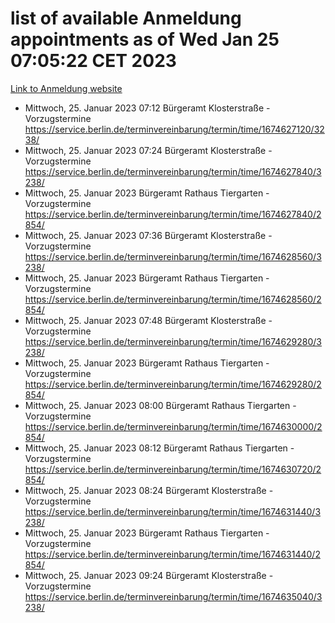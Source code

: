 # list of available Anmeldung appointments as of Wed Jan 25 07:05:22 CET 2023
[Link to Anmeldung website](https://service.berlin.de/terminvereinbarung/termin/tag.php?termin=0&anliegen[]=120686&dienstleisterlist=122210,122217,327316,122219,327312,122227,327314,122231,327346,122243,327348,122252,329742,122260,329745,122262,329748,122254,329751,122271,327278,122273,327274,122277,327276,330436,122280,327294,122282,327290,122284,327292,327539,122291,327270,122285,327266,122286,327264,122296,327268,150230,329760,122301,327282,122297,327286,122294,327284,122312,329763,122314,329775,122304,327330,122311,327334,122309,327332,122281,327352,122279,329772,122276,327324,122274,327326,122267,329766,122246,327318,122251,327320,122257,327322,122208,327298,122226,327300,121362,121364&herkunft=http%3A%2F%2Fservice.berlin.de%2Fdienstleistung%2F120686%2F)
- Mittwoch, 25. Januar 2023 07:12 Bürgeramt Klosterstraße - Vorzugstermine https://service.berlin.de/terminvereinbarung/termin/time/1674627120/3238/
- Mittwoch, 25. Januar 2023 07:24 Bürgeramt Klosterstraße - Vorzugstermine https://service.berlin.de/terminvereinbarung/termin/time/1674627840/3238/
- Mittwoch, 25. Januar 2023  Bürgeramt Rathaus Tiergarten - Vorzugstermine https://service.berlin.de/terminvereinbarung/termin/time/1674627840/2854/
- Mittwoch, 25. Januar 2023 07:36 Bürgeramt Klosterstraße - Vorzugstermine https://service.berlin.de/terminvereinbarung/termin/time/1674628560/3238/
- Mittwoch, 25. Januar 2023  Bürgeramt Rathaus Tiergarten - Vorzugstermine https://service.berlin.de/terminvereinbarung/termin/time/1674628560/2854/
- Mittwoch, 25. Januar 2023 07:48 Bürgeramt Klosterstraße - Vorzugstermine https://service.berlin.de/terminvereinbarung/termin/time/1674629280/3238/
- Mittwoch, 25. Januar 2023  Bürgeramt Rathaus Tiergarten - Vorzugstermine https://service.berlin.de/terminvereinbarung/termin/time/1674629280/2854/
- Mittwoch, 25. Januar 2023 08:00 Bürgeramt Rathaus Tiergarten - Vorzugstermine https://service.berlin.de/terminvereinbarung/termin/time/1674630000/2854/
- Mittwoch, 25. Januar 2023 08:12 Bürgeramt Rathaus Tiergarten - Vorzugstermine https://service.berlin.de/terminvereinbarung/termin/time/1674630720/2854/
- Mittwoch, 25. Januar 2023 08:24 Bürgeramt Klosterstraße - Vorzugstermine https://service.berlin.de/terminvereinbarung/termin/time/1674631440/3238/
- Mittwoch, 25. Januar 2023  Bürgeramt Rathaus Tiergarten - Vorzugstermine https://service.berlin.de/terminvereinbarung/termin/time/1674631440/2854/
- Mittwoch, 25. Januar 2023 09:24 Bürgeramt Klosterstraße - Vorzugstermine https://service.berlin.de/terminvereinbarung/termin/time/1674635040/3238/
